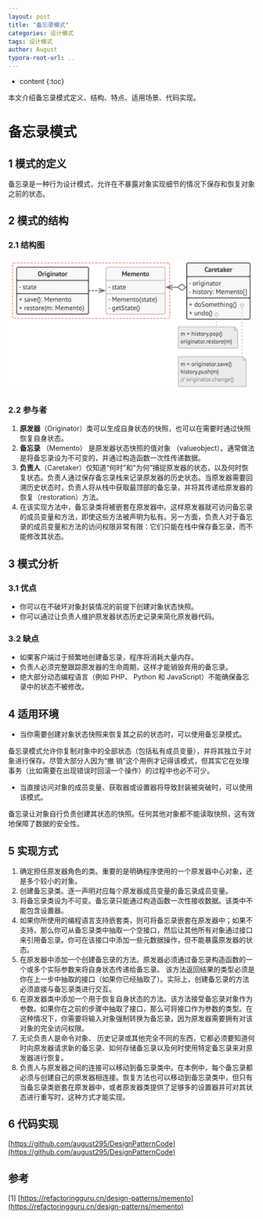 ```yaml
---
layout: post
title: "备忘录模式"
categories: 设计模式
tags: 设计模式
author: August
typora-root-url: ..
---
```


* content
{:toc}


本文介绍备忘录模式定义、结构、特点、适用场景、代码实现。



# 备忘录模式



## 1 模式的定义

备忘录是一种行为设计模式，允许在不暴露对象实现细节的情况下保存和恢复对象之前的状态。



## 2 模式的结构

### 2.1 结构图

![基于嵌套类的备忘录](/media/image/2022-10-10-备忘录模式/Memento.png)

### 2.2 参与者

1. **原发器**（Originator）类可以生成自身状态的快照，也可以在需要时通过快照恢复自身状态。
2. **备忘录** （Memento） 是原发器状态快照的值对象 （valueobject）。通常做法是将备忘录设为不可变的，并通过构造函数一次性传递数据。
3. **负责人**（Caretaker）仅知道“何时”和“为何”捕捉原发器的状态，以及何时恢复状态。负责人通过保存备忘录栈来记录原发器的历史状态。当原发器需要回溯历史状态时，负责人将从栈中获取最顶部的备忘录，并将其传递给原发器的恢复（restoration）方法。
4. 在该实现方法中，备忘录类将被嵌套在原发器中。这样原发器就可访问备忘录的成员变量和方法，即使这些方法被声明为私有。另一方面，负责人对于备忘录的成员变量和方法的访问权限非常有限：它们只能在栈中保存备忘录，而不能修改其状态。



## 3 模式分析

### 3.1 优点

- 你可以在不破坏对象封装情况的前提下创建对象状态快照。
- 你可以通过让负责人维护原发器状态历史记录来简化原发器代码。

### 3.2 缺点

- 如果客户端过于频繁地创建备忘录，程序将消耗大量内存。
- 负责人必须完整跟踪原发器的生命周期，这样才能销毁弃用的备忘录。
- 绝大部分动态编程语言（例如 PHP、 Python 和 JavaScript）不能确保备忘录中的状态不被修改。



## 4 适用环境

- 当你需要创建对象状态快照来恢复其之前的状态时，可以使用备忘录模式。

备忘录模式允许你复制对象中的全部状态（包括私有成员变量），并将其独立于对象进行保存。尽管大部分人因为“撤 销”这个用例才记得该模式，但其实它在处理事务（比如需要在出现错误时回滚一个操作）的过程中也必不可少。

- 当直接访问对象的成员变量、获取器或设置器将导致封装被突破时，可以使用该模式。

备忘录让对象自行负责创建其状态的快照。任何其他对象都不能读取快照，这有效地保障了数据的安全性。



## 5 实现方式

1. 确定担任原发器角色的类。重要的是明确程序使用的一个原发器中心对象，还是多个较小的对象。
2. 创建备忘录类。逐一声明对应每个原发器成员变量的备忘录成员变量。
3. 将备忘录类设为不可变。备忘录只能通过构造函数一次性接收数据。该类中不能包含设置器。
4. 如果你所使用的编程语言支持嵌套类，则可将备忘录嵌套在原发器中；如果不支持，那么你可从备忘录类中抽取一个空接口，然后让其他所有对象通过接口来引用备忘录。你可在该接口中添加一些元数据操作，但不能暴露原发器的状态。
5. 在原发器中添加一个创建备忘录的方法。原发器必须通过备忘录构造函数的一个或多个实际参数来将自身状态传递给备忘录。 该方法返回结果的类型必须是你在上一步中抽取的接口（如果你已经抽取了）。实际上，创建备忘录的方法必须直接与备忘录类进行交互。
6. 在原发器类中添加一个用于恢复自身状态的方法。该方法接受备忘录对象作为参数。如果你在之前的步骤中抽取了接口，那么可将接口作为参数的类型。在这种情况下，你需要将输入对象强制转换为备忘录，因为原发器需要拥有对该对象的完全访问权限。
7. 无论负责人是命令对象、 历史记录或其他完全不同的东西，它都必须要知道何时向原发器请求新的备忘录、如何存储备忘录以及何时使用特定备忘录来对原发器进行恢复。
8. 负责人与原发器之间的连接可以移动到备忘录类中。在本例中，每个备忘录都必须与创建自己的原发器相连接。恢复方法也可以移动到备忘录类中，但只有当备忘录类嵌套在原发器中，或者原发器类提供了足够多的设置器并可对其状态进行重写时，这种方式才能实现。



## 6 代码实现

[https://github.com/august295/DesignPatternCode](https://github.com/august295/DesignPatternCode)



## 参考

[1] [https://refactoringguru.cn/design-patterns/memento](https://refactoringguru.cn/design-patterns/memento)
